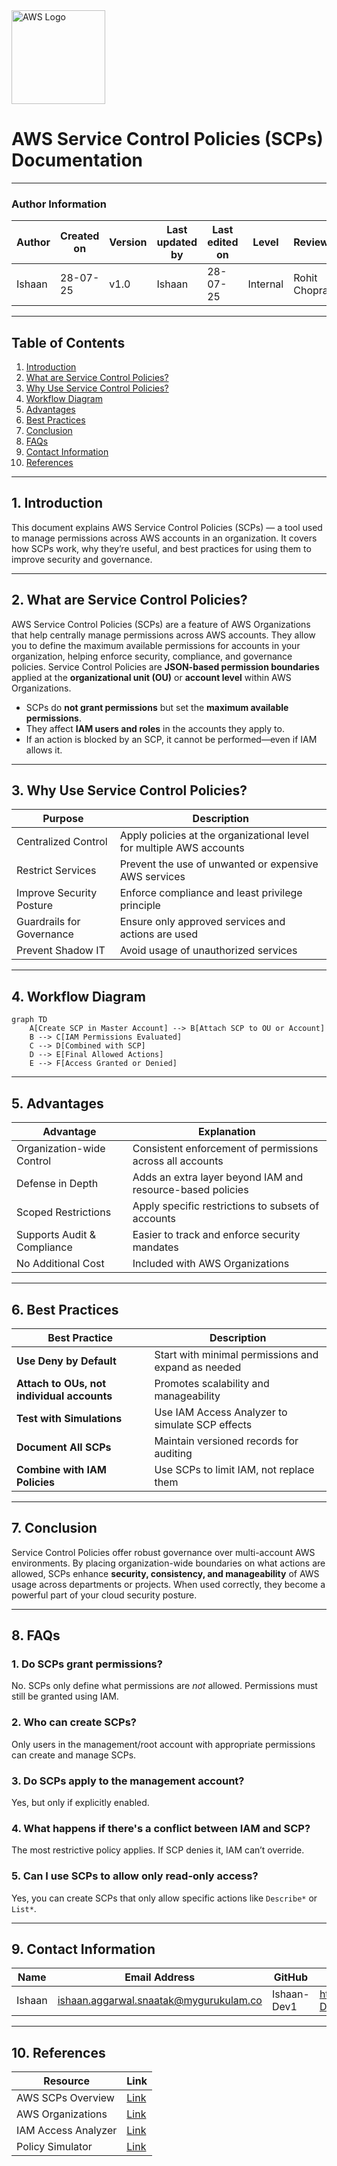 

<img src="https://a0.awsstatic.com/libra-css/images/logos/aws_logo_smile_1200x630.png" alt="AWS Logo" width="150"/>

#  AWS Service Control Policies (SCPs) Documentation

---

### Author Information

| **Author**   | **Created on** | **Version** | **Last updated by** | **Last edited on** | **Level** | **Reviewer**  |
|--------------|----------------|-------------|---------------------|--------------------|-----------|---------------|
| Ishaan    | 28-07-25    | v1.0  |  Ishaan  |28-07-25   | Internal    | Rohit Chopra    | 

---

## Table of Contents

1. [Introduction](#1-introduction)  
2. [What are Service Control Policies?](#2-what-are-service-control-policies)  
3. [Why Use Service Control Policies?](#3-why-use-service-control-policies)  
4. [Workflow Diagram](#4-workflow-diagram)  
5. [Advantages](#5-advantages)  
6. [Best Practices](#6-best-practices)  
7. [Conclusion](#7-conclusion)  
8. [FAQs](#8-faqs)  
9. [Contact Information](#9-contact-information)  
10. [References](#10-references)

---

## 1. Introduction

This document explains AWS Service Control Policies (SCPs) — a tool used to manage permissions across AWS accounts in an organization. It covers how SCPs work, why they’re useful, and best practices for using them to improve security and governance.

---

## 2. What are Service Control Policies?

AWS Service Control Policies (SCPs) are a feature of AWS Organizations that help centrally manage permissions across AWS accounts. They allow you to define the maximum available permissions for accounts in your organization, helping enforce security, compliance, and governance policies.
Service Control Policies are **JSON-based permission boundaries** applied at the **organizational unit (OU)** or **account level** within AWS Organizations.

- SCPs do **not grant permissions** but set the **maximum available permissions**.
- They affect **IAM users and roles** in the accounts they apply to.
- If an action is blocked by an SCP, it cannot be performed—even if IAM allows it.

---

## 3. Why Use Service Control Policies?

| Purpose                      | Description                                                                 |
|-----------------------------|-----------------------------------------------------------------------------|
| Centralized Control         | Apply policies at the organizational level for multiple AWS accounts        |
| Restrict Services           | Prevent the use of unwanted or expensive AWS services                        |
| Improve Security Posture    | Enforce compliance and least privilege principle                            |
| Guardrails for Governance   | Ensure only approved services and actions are used                          |
| Prevent Shadow IT           | Avoid usage of unauthorized services                                        |

---

## 4. Workflow Diagram

```mermaid
graph TD
    A[Create SCP in Master Account] --> B[Attach SCP to OU or Account]
    B --> C[IAM Permissions Evaluated]
    C --> D[Combined with SCP]
    D --> E[Final Allowed Actions]
    E --> F[Access Granted or Denied]
```

---

## 5. Advantages

| Advantage                   | Explanation                                                                 |
|----------------------------|-----------------------------------------------------------------------------|
| Organization-wide Control  | Consistent enforcement of permissions across all accounts                   |
| Defense in Depth           | Adds an extra layer beyond IAM and resource-based policies                  |
| Scoped Restrictions        | Apply specific restrictions to subsets of accounts                          |
| Supports Audit & Compliance| Easier to track and enforce security mandates                               |
| No Additional Cost         | Included with AWS Organizations                                             |

---

## 6. Best Practices

| Best Practice                        | Description                                                                 |
|-------------------------------------|-----------------------------------------------------------------------------|
| **Use Deny by Default**             | Start with minimal permissions and expand as needed                        |
| **Attach to OUs, not individual accounts** | Promotes scalability and manageability                                   |
| **Test with Simulations**           | Use IAM Access Analyzer to simulate SCP effects                            |
| **Document All SCPs**               | Maintain versioned records for auditing                                    |
| **Combine with IAM Policies**       | Use SCPs to limit IAM, not replace them                                    |

---

## 7. Conclusion

Service Control Policies offer robust governance over multi-account AWS environments. By placing organization-wide boundaries on what actions are allowed, SCPs enhance **security, consistency, and manageability** of AWS usage across departments or projects. When used correctly, they become a powerful part of your cloud security posture.

---

## 8. FAQs

### 1. **Do SCPs grant permissions?**
No. SCPs only define what permissions are *not* allowed. Permissions must still be granted using IAM.

### 2. **Who can create SCPs?**
Only users in the management/root account with appropriate permissions can create and manage SCPs.

### 3. **Do SCPs apply to the management account?**
Yes, but only if explicitly enabled.

### 4. **What happens if there's a conflict between IAM and SCP?**
The most restrictive policy applies. If SCP denies it, IAM can’t override.

### 5. **Can I use SCPs to allow only read-only access?**
Yes, you can create SCPs that only allow specific actions like `Describe*` or `List*`.

---

## 9. Contact Information

| Name| Email Address      | GitHub | URL |
|-----|--------------------------|-------------|---------|
| Ishaan | ishaan.aggarwal.snaatak@mygurukulam.co|  Ishaan-Dev1  |   https://github.com/Ishaan-Dev1  |


---

## 10. References

| Resource | Link |
|----------|------|
| AWS SCPs Overview | [Link](https://docs.aws.amazon.com/organizations/latest/userguide/orgs_manage_policies_scps.html) |
| AWS Organizations | [Link](https://docs.aws.amazon.com/organizations/latest/userguide/orgs_introduction.html) |
| IAM Access Analyzer | [Link](https://docs.aws.amazon.com/IAM/latest/UserGuide/what-is-access-analyzer.html) |
| Policy Simulator | [Link](https://policysim.aws.amazon.com/) |
